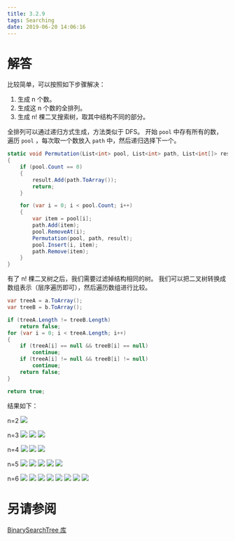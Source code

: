 ```yaml
---
title: 3.2.9
tags: Searching
date: 2019-06-20 14:06:16
---
```


# 解答

比较简单，可以按照如下步骤解决：

1. 生成 n 个数。
2. 生成这 n 个数的全排列。
3. 生成 n! 棵二叉搜索树，取其中结构不同的部分。

全排列可以通过递归方式生成，方法类似于 DFS。
开始 `pool` 中存有所有的数，遍历 `pool` ，每次取一个数放入 `path` 中，然后递归选择下一个。

```csharp
static void Permutation(List<int> pool, List<int> path, List<int[]> result)
{
    if (pool.Count == 0)
    {
        result.Add(path.ToArray());
        return;
    }

    for (var i = 0; i < pool.Count; i++)
    {
        var item = pool[i];
        path.Add(item);
        pool.RemoveAt(i);
        Permutation(pool, path, result);
        pool.Insert(i, item);
        path.Remove(item);
    }
}
```

有了 n! 棵二叉树之后，我们需要过滤掉结构相同的树。
我们可以把二叉树转换成数组表示（层序遍历即可），然后遍历数组进行比较。

```csharp
var treeA = a.ToArray();
var treeB = b.ToArray();

if (treeA.Length != treeB.Length)
    return false;
for (var i = 0; i < treeA.Length; i++)
{
    if (treeA[i] == null && treeB[i] == null)
        continue;
    if (treeA[i] != null && treeB[i] != null)
        continue;
    return false;
}

return true;
```

结果如下：

n=2
![](./1.png)

n=3
![](./2.png) ![](./3.png) ![](./4.png)

n=4
![](./5.png) ![](./6.png) ![](./7.png)

n=5
![](./8.png) ![](./9.png) ![](./10.png) ![](./11.png) ![](./12.png)

n=6
![](./13.png) ![](./14.png) ![](./15.png) ![](./16.png) ![](./17.png)
![](./18.png) ![](./19.png) ![](./20.png)

# 另请参阅

[BinarySearchTree 库](https://alg4.ikesnowy.com/docs/api/BinarySearchTree.html)